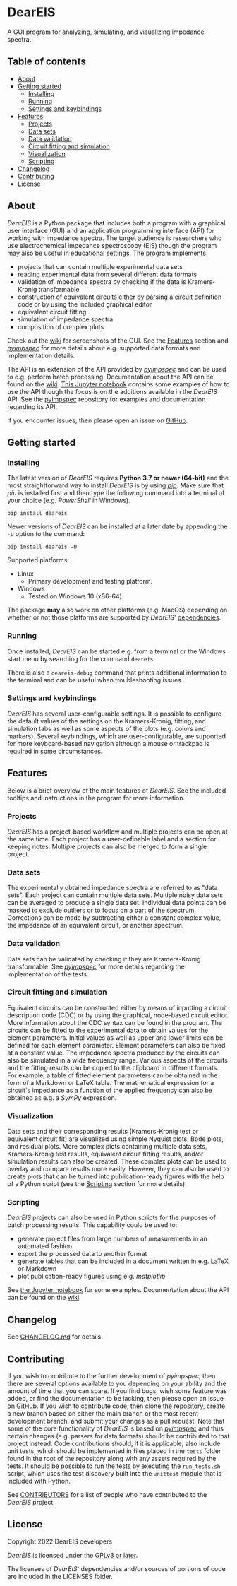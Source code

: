 # DearEIS

A GUI program for analyzing, simulating, and visualizing impedance spectra.


## Table of contents

- [About](#about)
- [Getting started](#getting-started)
	- [Installing](#installing)
	- [Running](#running)
	- [Settings and keybindings](#settings-and-keybindings)
- [Features](#features)
	- [Projects](#projects)
	- [Data sets](#data-sets)
	- [Data validation](#data-validation)
	- [Circuit fitting and simulation](#circuit-fitting-and-simulation)
	- [Visualization](#visualization)
	- [Scripting](#scripting)
- [Changelog](#changelog)
- [Contributing](#contributing)
- [License](#license)


## About

_DearEIS_ is a Python package that includes both a program with a graphical user interface (GUI) and an application programming interface (API) for working with impedance spectra.
The target audience is researchers who use electrochemical impedance spectroscopy (EIS) though the program may also be useful in educational settings.
The program implements:

- projects that can contain multiple experimental data sets
- reading experimental data from several different data formats
- validation of impedance spectra by checking if the data is Kramers-Kronig transformable
- construction of equivalent circuits either by parsing a circuit definition code or by using the included graphical editor
- equivalent circuit fitting
- simulation of impedance spectra
- composition of complex plots

Check out the [wiki](https://github.com/vyrjana/DearEIS/wiki/Screenshots) for screenshots of the GUI.
See the [Features](#features) section and [_pyimpspec_](https://github.com/vyrjana/pyimpspec) for more details about e.g. supported data formats and implementation details.

The API is an extension of the API provided by [_pyimpspec_](https://github.com/vyrjana/pyimpspec) and can be used to e.g. perform batch processing.
Documentation about the API can be found on the [wiki](https://github.com/vyrjana/DearEIS/wiki).
[This Jupyter notebook](examples/examples.ipynb) contains some examples of how to use the API though the focus is on the additions available in the _DearEIS_ API.
See the [pyimpspec](https://github.com/vyrjana/pyimpspec) repository for examples and documentation regarding its API.

If you encounter issues, then please open an issue on [GitHub](https://github.com/vyrjana/DearEIS/issues).


## Getting started

### Installing

The latest version of _DearEIS_ requires **Python 3.7 or newer (64-bit)** and the most straightforward way to install _DearEIS_ is by using [_pip_](https://pip.pypa.io/en/stable/).
Make sure that _pip_ is installed first and then type the following command into a terminal of your choice (e.g. _PowerShell_ in Windows).

```
pip install deareis
```

Newer versions of _DearEIS_ can be installed at a later date by appending the `-U` option to the command:

```
pip install deareis -U
```

Supported platforms:
- Linux
	- Primary development and testing platform.
- Windows
	- Tested on Windows 10 (x86-64).

The package **may** also work on other platforms (e.g. MacOS) depending on whether or not those platforms are supported by _DearEIS_' [dependencies](setup.py).


### Running

Once installed, _DearEIS_ can be started e.g. from a terminal or the Windows start menu by searching for the command `deareis`.

There is also a `deareis-debug` command that prints additional information to the terminal and can be useful when troubleshooting issues.


### Settings and keybindings

_DearEIS_ has several user-configurable settings.
It is possible to configure the default values of the settings on the Kramers-Kronig, fitting, and simulation tabs as well as some aspects of the plots (e.g. colors and markers).
Several keybindings, which are user-configurable, are supported for more keyboard-based navigation although a mouse or trackpad is required in some circumstances.


## Features

Below is a brief overview of the main features of _DearEIS_.
See the included tooltips and instructions in the program for more information.


### Projects

_DearEIS_ has a project-based workflow and multiple projects can be open at the same time.
Each project has a user-definable label and a section for keeping notes.
Multiple projects can also be merged to form a single project.


### Data sets

The experimentally obtained impedance spectra are referred to as "data sets".
Each project can contain multiple data sets.
Multiple noisy data sets can be averaged to produce a single data set.
Individual data points can be masked to exclude outliers or to focus on a part of the spectrum.
Corrections can be made by subtracting either a constant complex value, the impedance of an equivalent circuit, or another spectrum.


### Data validation

Data sets can be validated by checking if they are Kramers-Kronig transformable.
See [_pyimpspec_](https://github.com/vyrjana/pyimpspec/) for more details regarding the implementation of the tests.


### Circuit fitting and simulation

Equivalent circuits can be constructed either by means of inputting a circuit description code (CDC) or by using the graphical, node-based circuit editor.
More information about the CDC syntax can be found in the program.
The circuits can be fitted to the experimental data to obtain values for the element parameters.
Initial values as well as upper and lower limits can be defined for each element parameter.
Element parameters can also be fixed at a constant value.
The impedance spectra produced by the circuits can also be simulated in a wide frequency range.
Various aspects of the circuits and the fitting results can be copied to the clipboard in different formats.
For example, a table of fitted element parameters can be obtained in the form of a Markdown or LaTeX table.
The mathematical expression for a circuit's impedance as a function of the applied frequency can also be obtained as e.g. a _SymPy_ expression.


### Visualization

Data sets and their corresponding results (Kramers-Kronig test or equivalent circuit fit) are visualized using simple Nyquist plots, Bode plots, and residual plots.
More complex plots containing multiple data sets, Kramers-Kronig test results, equivalent circuit fitting results, and/or simulation results can also be created.
These complex plots can be used to overlay and compare results more easily.
However, they can also be used to create plots that can be turned into publication-ready figures with the help of a Python script (see the [Scripting](#scripting) section for more details).


### Scripting

_DearEIS_ projects can also be used in Python scripts for the purposes of batch processing results.
This capability could be used to:
- generate project files from large numbers of measurements in an automated fashion
- export the processed data to another format
- generate tables that can be included in a document written in e.g. LaTeX or Markdown
- plot publication-ready figures using e.g. _matplotlib_

See [the Jupyter notebook](examples/examples.ipynb) for some examples.
Documentation about the API can be found on the [wiki](https://github.com/vyrjana/DearEIS/wiki).


## Changelog

See [CHANGELOG.md](CHANGELOG.md) for details.


## Contributing

If you wish to contribute to the further development of _pyimpspec_, then there are several options available to you depending on your ability and the amount of time that you can spare.
If you find bugs, wish some feature was added, or find the documentation to be lacking, then please open an issue on [GitHub](https://github.com/vyrjana/DearEIS/issues).
If you wish to contribute code, then clone the repository, create a new branch based on either the main branch or the most recent development branch, and submit your changes as a pull request.
Note that some of the core functionality of _DearEIS_ is based on [_pyimpspec_](https://github.com/vyrjana/pyimpspec) and thus certain changes (e.g. parsers for data formats) should be contributed to that project instead.
Code contributions should, if it is applicable, also include unit tests, which should be implemented in files placed in the `tests` folder found in the root of the repository along with any assets required by the tests.
It should be possible to run the tests by executing the `run_tests.sh` script, which uses the test discovery built into the `unittest` module that is included with Python.

See [CONTRIBUTORS](CONTRIBUTORS) for a list of people who have contributed to the _DearEIS_ project.


## License

Copyright 2022 DearEIS developers

_DearEIS_ is licensed under the [GPLv3 or later](https://www.gnu.org/licenses/gpl-3.0.html).

The licenses of _DearEIS_' dependencies and/or sources of portions of code are included in the LICENSES folder.
